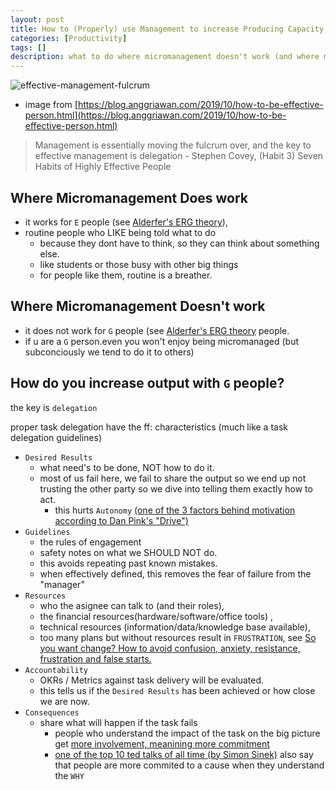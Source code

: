 ```yaml
---
layout: post
title: How to (Properly) use Management to increase Producing Capacity
categories: [Productivity]
tags: []
description: what to do where micromanagement doesn't work (and where micromanagement does work) From Habit3: Putting first things first, Seven Habits of Highly Effective People by Stephen Covey
---
```


![effective-management-fulcrum](https://1.bp.blogspot.com/-KdbV74qE7k4/XZ6GIFTiJMI/AAAAAAAApvU/9k14-qC2KLsTQ7ed4-dExGG2ZRapLMh9gCNcBGAsYHQ/s400/management%2Bis%2Bessentially%2Bmoving%2Bthe%2Bfulcrum%2Bover.png)
* image from [https://blog.anggriawan.com/2019/10/how-to-be-effective-person.html](https://blog.anggriawan.com/2019/10/how-to-be-effective-person.html)
> Management is essentially moving the fulcrum over, and the key to effective management is delegation - Stephen Covey, (Habit 3) Seven Habits of Highly Effective People

## Where Micromanagement Does work
* it works for `E` people (see [Alderfer's ERG theory](https://en.wikipedia.org/wiki/ERG_theory)), 
* routine people who LIKE being told what to do
  * because they dont have to think, so they can think about something else.
  * like students or those busy with other big things
  * for people like them, routine is a breather.

## Where Micromanagement Doesn't work
* it does not work for `G` people (see [Alderfer's ERG theory](https://en.wikipedia.org/wiki/ERG_theory) people.
* if u are a `G` person.even you won't enjoy being micromanaged (but subconciously we tend to do it to others)

## How do you increase output with `G` people?
the key is `delegation`

proper task delegation have the ff: characteristics (much like a task delegation guidelines)
* `Desired Results` 
  * what need's to be done, NOT how to do it. 
  * most of us fail here, we fail to share the output so we end up not trusting the other party so we dive into telling them exactly how to act. 
    * this hurts `Autonomy` [(one of the 3 factors behind motivation according to Dan Pink's "Drive")](https://en.wikipedia.org/wiki/Drive:_The_Surprising_Truth_About_What_Motivates_Us)
* `Guidelines` 
  * the rules of engagement
  * safety notes on what we SHOULD NOT do. 
  * this avoids repeating past known mistakes.
  * when effectively defined, this removes the fear of failure from the "manager"
* `Resources`
  * who the asignee can talk to (and their roles), 
  * the financial resources(hardware/software/office tools) , 
  * technical resources (information/data/knowledge base available), 
  * too many plans but without resources result in `FRUSTRATION`, see [So you want change? How to avoid confusion, anxiety, resistance, frustration and false starts.](https://www.linkedin.com/pulse/so-you-want-change-how-avoid-confusion-anxiety-false-starts-watling/)
* `Accountability` 
  * OKRs / Metrics against task delivery will be evaluated.
  * this tells us if the `Desired Results` has been achieved or how close we are now.
* `Consequences`
  * share what will happen if the task fails
    * people who understand the impact of the task on the big picture get [more involvement, meanining more commitment](https://lamountaincoaching.com/commitment/involvement-commitment/) 
    * [one of the top 10 ted talks of all time (by Simon Sinek)](https://www.youtube.com/watch?v=u4ZoJKF_VuA) also say that people are more commited to a cause when they understand the `WHY`
    
